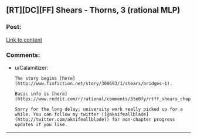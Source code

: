 ## [RT][DC][FF] Shears - Thorns, 3 (rational MLP)

### Post:

[Link to content](http://www.fimfiction.net/story/300693/16/shears/thorns-3)

### Comments:

- u/Calamitizer:
  ```
  The story begins [here](http://www.fimfiction.net/story/300693/1/shears/bridges-1).

  Basic info is [here](https://www.reddit.com/r/rational/comments/3te0fy/rtff_shears_chapter_1_rmlp/cx5d65r).

  Sorry for the long delay; university work really picked up for a while. You can follow my twitter ([@aknifeallblade](http://twitter.com/aknifeallblade)) for non-chapter progress updates if you like.
  ```

---

